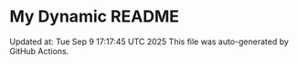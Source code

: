 # My Dynamic README
Updated at: Tue Sep  9 17:17:45 UTC 2025
This file was auto-generated by GitHub Actions.
